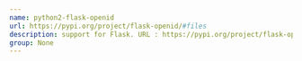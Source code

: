 ```yaml
---
name: python2-flask-openid
url: https://pypi.org/project/flask-openid/#files
description: support for Flask. URL : https://pypi.org/project/flask-openid/#files Groups : None
group: None
---
```

